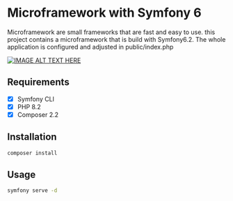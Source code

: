 # Microframework with Symfony 6

Microframework are small frameworks that are fast and easy to use.
this project contains a microframework that is build with Symfony6.2.
The whole application is configured and adjusted in public/index.php

[![IMAGE ALT TEXT HERE](https://img.youtube.com/vi/7MZgwLKl9aQ/0.jpg)](https://www.youtube.com/watch?v=7MZgwLKl9aQ)

## Requirements
- [x] Symfony CLI
- [x] PHP 8.2
- [x] Composer 2.2

## Installation

```bash
composer install
```

## Usage

```bash
symfony serve -d
```
